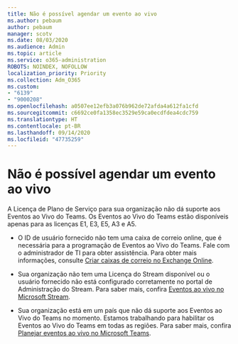 ```yaml
---
title: Não é possível agendar um evento ao vivo
ms.author: pebaum
author: pebaum
manager: scotv
ms.date: 08/03/2020
ms.audience: Admin
ms.topic: article
ms.service: o365-administration
ROBOTS: NOINDEX, NOFOLLOW
localization_priority: Priority
ms.collection: Adm_O365
ms.custom:
- "6139"
- "9000208"
ms.openlocfilehash: a0507ee12efb3a076b962de72afda4a612fa1cfd
ms.sourcegitcommit: c6692ce0fa1358ec3529e59ca0ecdfdea4cdc759
ms.translationtype: HT
ms.contentlocale: pt-BR
ms.lasthandoff: 09/14/2020
ms.locfileid: "47735259"
---
```

# <a name="unable-to-schedule-a-live-event"></a>Não é possível agendar um evento ao vivo

A Licença de Plano de Serviço para sua organização não dá suporte aos Eventos ao Vivo do Teams. Os Eventos ao Vivo do Teams estão disponíveis apenas para as licenças E1, E3, E5, A3 e A5.

- O ID de usuário fornecido não tem uma caixa de correio online, que é necessária para a programação de Eventos ao Vivo do Teams.  Fale com o administrador de TI para obter assistência. Para obter mais informações, consulte [Criar caixas de correio no Exchange Online](https://docs.microsoft.com/exchange/recipients-in-exchange-online/create-user-mailboxes).

- Sua organização não tem uma Licença do Stream disponível ou o usuário fornecido não está configurado corretamente no portal de Administração do Stream. Para saber mais, confira [Eventos ao vivo no Microsoft Stream](https://docs.microsoft.com/stream/live-event-overview).

- Sua organização está em um país que não dá suporte aos Eventos ao Vivo do Teams no momento. Estamos trabalhando para habilitar os Eventos ao Vivo do Teams em todas as regiões. Para saber mais, confira [Planejar eventos ao vivo no Microsoft Teams](https://docs.microsoft.com/microsoftteams/teams-live-events/plan-for-teams-live-events).